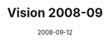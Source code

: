 ---
layout: music 
title: "Vision 2008-09"
series: "Last Wednesday (August)"
date: 2008-09-12 
description: "Brian Tome discusses the vision for the upcoming year by re-examining the first twelve years of crossroads' existence."
audio: "http://s3.amazonaws.com/crossroadsaudiomessages/LW-August.mp3"
audio-duration: "36:30"
src: "http://www.crossroads.net/players/media/mediumHz/DefaultVideoImage.jpg"
---